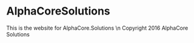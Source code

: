 # AlphaCoreSolutions
This is the website for AlphaCore.Solutions 
\n Copyright 2016 AlphaCore Solutions
